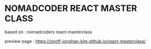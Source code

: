 # NOMADCODER REACT MASTER CLASS

based on : nomadcoders react-masterclass

preview page : https://onoff-jonghan-kim.github.io/react-masterclass/
